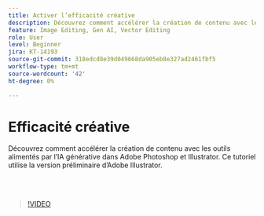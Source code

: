 ```yaml
---
title: Activer l’efficacité créative
description: Découvrez comment accélérer la création de contenu avec les outils alimentés par l’IA générative dans Adobe Photoshop et Illustrator
feature: Image Editing, Gen AI, Vector Editing
role: User
level: Beginner
jira: KT-14193
source-git-commit: 318edcd8e39d049668da905eb8e327ad2461fbf5
workflow-type: tm+mt
source-wordcount: '42'
ht-degree: 0%

---
```


# Efficacité créative

Découvrez comment accélérer la création de contenu avec les outils alimentés par l’IA générative dans Adobe Photoshop et Illustrator. Ce tutoriel utilise la version préliminaire d’Adobe Illustrator.

<br> 

>[!VIDEO](https://video.tv.adobe.com/v/3425036?quality=12&learn=on&hidetitle=true)
